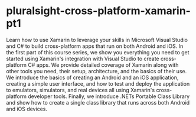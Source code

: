 # pluralsight-cross-platform-xamarin-pt1
Learn how to use Xamarin to leverage your skills in Microsoft Visual Studio and C# to build cross-platform apps that run on both Android and iOS. In the first part of this course series, we show you everything you need to get started using Xamarin's integration with Visual Studio to create cross-platform C# apps. We provide detailed coverage of Xamarin along with other tools you need, their setup, architecture, and the basics of their use. We introduce the basics of creating an Android and an iOS application, creating a simple user interface, and how to test and deploy the application to emulators, simulators, and real devices all using Xamarin's cross-platform developer tools. Finally, we introduce .NETs Portable Class Library and show how to create a single class library that runs across both Android and iOS devices.
